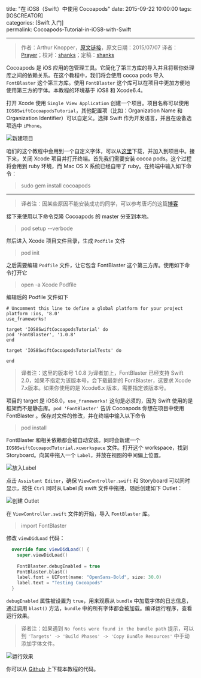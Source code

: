 title: "在 iOS8（Swift）中使用 Cocoapods" 
date: 2015-09-22 10:00:00
tags: [IOSCREATOR]  
categories: [Swift 入门]  
permalink: Cocoapods-Tutorial-in-iOS8-with-Swift   

---
> 作者：Arthur Knopper，[原文链接](http://www.ioscreator.com/tutorials/cocoapods-tutorial-ios8-swift)，原文日期：2015/07/07
> 译者：[Prayer](http://www.futantan.com)；校对：[shanks](http://codebuild.me/)；定稿：[shanks](http://codebuild.me/)
  







<!--此处开始正文-->

Cocoapods 是 iOS 应用的包管理工具。它简化了第三方库的导入并且将帮你处理库之间的依赖关系。在这个教程中，我们将会使用 cocoa pods 导入 `FontBlaster` 这个第三方库。使用 `FontBlaster` 这个库可以在项目中更加方便地使用第三方的字体。本教程的环境基于 iOS8 和 Xcode6.4。

<!--more-->

打开 Xcode 使用 `Single View Application` 创建一个项目。项目名称可以使用 `IOS8SwiftCocoapodsTutorial`，其他配置项（比如：Organization Name 和 Organization Identifier）可以自定义。选择 Swift 作为开发语言，并且在设备选项选中 `iPhone`。 

![新建项目](/img/articles/Cocoapods-Tutorial-in-iOS8-with-Swift/IOS8SwiftCocoapodsTutorial_1.png)

咱们的这个教程中会用到一个自定义字体，可以从[这里](http://www.ioscreator.com/s/OpenSans-Bold.ttf)下载，并加入到项目中。接下来，关闭 Xcode 项目并打开终端。首先我们需要安装 cocoa pods。这个过程将会用到 ruby 环境，而 Mac OS X 系统已经自带了 ruby。在终端中输入如下命令：

> sudo gem install cocoapods

---

> 译者注：因某些原因不能安装成功的同学，可以参考唐巧的这篇[博客](http://blog.devtang.com/blog/2014/05/25/use-cocoapod-to-manage-ios-lib-dependency/)

接下来使用以下命令克隆 Cocoapods 的 master 分支到本地。

> pod setup --verbode

然后进入 Xcode 项目文件目录，生成 `Podfile` 文件

> pod init

之后需要编辑 `Podfile` 文件，让它包含 FontBlaster 这个第三方库。使用如下命令打开它

> open -a Xcode Podfile

编辑后的 Podfile 文件如下

```
# Uncomment this line to define a global platform for your project
platform :ios, '8.0'
use_frameworks!

target 'IOS8SwiftCocoapodsTutorial' do
pod 'FontBlaster', '1.0.8'
end

target 'IOS8SwiftCocoapodsTutorialTests' do

end
```

> 译者注：这里的版本号 1.0.8 为译者加上，FontBlaster 已经支持 Swift 2.0，如果不指定为该版本号，会下载最新的 FontBlaster，这要求 Xcode 7.x版本。如果你使用的是 Xcode6.x 版本，需要指定该版本号。

项目的 target 是 iOS8.0，`use_frameworks!` 这句是必须的，因为 Swift 使用的是框架而不是静态库。`pod 'FontBlaster'` 告诉 Cocoapods 你想在项目中使用 FontBlaster 。保存对文件的修改，并在终端中输入以下命令

> pod install 

FontBlaster 和相关依赖都会被自动安装。同时会新建一个 `IOS8SwiftCocoapodTutorial.xcworkspace` 文件。打开这个 workspace，找到 Storyboard。向其中拖入一个 `Label`，并放在视图的中间偏上位置。

![放入Label](/img/articles/Cocoapods-Tutorial-in-iOS8-with-Swift/IOS8SwiftCocoapodsTutorial_2.png)

点击 `Assistant Editor`，确保 `ViewController.swift` 和 Storyboard 可以同时显示，按住 `Ctrl` 同时从 Label 向 swift 文件中拖拽，随后创建如下 Outlet：

![创建 Outlet](/img/articles/Cocoapods-Tutorial-in-iOS8-with-Swift/IOS8SwiftCocoapodsTutorial_3.png)

在 `ViewController.swift` 文件的开始，导入 `FontBlaster` 库。

> import FontBlaster

修改 `viewDidLoad` 代码：

```swift
  override func viewDidLoad() {
    super.viewDidLoad()
    
    FontBlaster.debugEnabled = true
    FontBlaster.blast()
    label.font = UIFont(name: "OpenSans-Bold", size: 30.0)
    label.text = "Testing Cocoapods"
  }
```

`debugEnabled` 属性被设置为 `true`，用来观察从 `bundle` 中加载字体的日志信息，通过调用 `blast()` 方法，`bundle` 中的所有字体都会被加载。编译运行程序，查看运行效果。

> 译者注：如果遇到 `No fonts were found in the bundle path` 提示，可以到 `'Targets' -> 'Build Phases' -> 'Copy Bundle Resources'` 中手动添加字体文件。

![运行效果](/img/articles/Cocoapods-Tutorial-in-iOS8-with-Swift/IOS8SwiftCocoapodsTutorial_4.png)

你可以从 [Github](https://github.com/ioscreator/ioscreator) 上下载本教程的代码。



